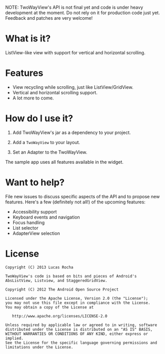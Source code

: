 NOTE: TwoWayView's API is not final yet and code is under heavy development
at the moment. Do not rely on it for production code just yet. Feedback and
patches are very welcome!

What is it?
===========

ListView-like view with support for vertical and horizontal scrolling.

Features
========

* View recycling while scrolling, just like ListView/GridView.
* Vertical and horizontal scrolling support.
* A lot more to come.

How do I use it?
================

1. Add TwoWayView's jar as a dependency to your project.

2. Add a `TwoWayView` to your layout.

3. Set an Adapter to the TwoWayView.

The sample app uses all features available in the widget.

Want to help?
=============

File new issues to discuss specific aspects of the API and to propose new
features. Here's a few (definitely not all!) of the upcoming features:

* Accessibility support
* Keyboard events and navigation
* Focus handling
* List selector
* AdapterView selection

License
=======

    Copyright (C) 2013 Lucas Rocha

    TwoWayView's code is based on bits and pieces of Android's
    AbsListView, Listview, and StaggeredGridView.

    Copyright (C) 2012 The Android Open Source Project

    Licensed under the Apache License, Version 2.0 (the "License");
    you may not use this file except in compliance with the License.
    You may obtain a copy of the License at

       http://www.apache.org/licenses/LICENSE-2.0

    Unless required by applicable law or agreed to in writing, software
    distributed under the License is distributed on an "AS IS" BASIS,
    WITHOUT WARRANTIES OR CONDITIONS OF ANY KIND, either express or implied.
    See the License for the specific language governing permissions and
    limitations under the License.
